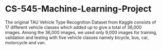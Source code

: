 # CS-545-Machine-Learning-Project
 The original TAU Vehicle Type Recognition Dataset from Kaggle consists of 17 different vehicle classes which added up to give a total of 36,000 images. 
 Among the 36,000 images, we used only 9,000 images for training, validation and testing with five vehicle classes namely bicycle, bus, car, motorcycle and van.
